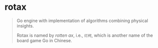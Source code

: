 # rotax
> Go engine with implementation of algorithms combining physical insights.
> 
> Rotax is named by *rotten ax*, i.e., `烂柯`, which is another name of the board game Go in Chinese.

